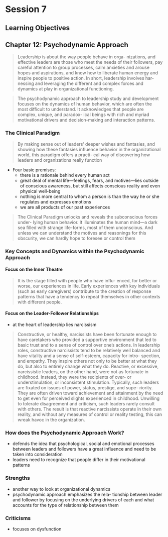 # Session 7

## Learning Objectives

## Chapter 12: Psychodynamic Approach

> Leadership is about the way people behave in orga- nizations, and effective leaders are those who meet the needs of their followers, pay careful attention to group processes, calm anxieties and arouse hopes and aspirations, and know how to liberate human energy and inspire people to positive action. In short, leadership involves har- nessing and leveraging the different and complex forces and dynamics at play in organizational functioning.

> The psychodynamic approach to leadership study and development focuses on the dynamics of human behavior, which are often the most difficult to understand. It acknowledges that people are complex, unique, and paradox- ical beings with rich and myriad motivational drivers and decision-making and interaction patterns.

### The Clinical Paradigm

> By making sense out of leaders’ deeper wishes and fantasies, and showing how these fantasies influence behavior in the organizational world, this paradigm offers a practi- cal way of discovering how leaders and organizations really function

* Four basic premises:
    * there is a rationale behind every human act
    * great deal of mental life—feelings, fears, and motives—lies outside of conscious awareness, but still affects conscious reality and even physical well-being
    * nothing is more central to whom a person is than the way he or she regulates and expresses emotions
    * we are all products of our past experiences

> The Clinical Paradigm unlocks and reveals the subconscious forces under- lying human behavior. It illuminates the human mind—a dark sea filled with strange life-forms, most of them unconscious. And unless we can understand the motives and reasonings for this obscurity, we can hardly hope to foresee or control them

### Key Concepts and Dynamics within the Psychodynamic Approach

#### Focus on the Inner Theatre

> It is the stage filled with people who have influ- enced, for better or worse, our experiences in life. Early experiences with key individuals (such as early caregivers) contribute to the creation of response patterns that have a tendency to repeat themselves in other contexts with different people.

#### Focus on the Leader-Follower Relationships

* at the heart of leadership lies narcissism

> Constructive, or healthy, narcissists have been fortunate enough to have caretakers who provided a supportive environment that led to basic trust and to a sense of control over one’s actions. In leadership roles, constructive narcissists tend to be relatively well balanced and have vitality and a sense of self-esteem, capacity for intro- spection, and empathy. They inspire others not only to be better at what they do, but also to entirely change what they do. Reactive, or excessive, narcissistic leaders, on the other hand, were not as fortunate in childhood. Instead, they were the recipients of over- or understimulation, or inconsistent stimulation. Typically, such leaders are fixated on issues of power, status, prestige, and supe- riority. They are often driven toward achievement and attainment by the need to get even for perceived slights experienced in childhood. Unwilling to tolerate disagreement and criticism, such leaders rarely consult with others. The result is that reactive narcissists operate in their own reality, and without any measures of control or reality testing, this can wreak havoc in the organization.

### How does the Psychodynamic Approach Work?

* defends the idea that psychological, social and emotional processes between leaders and followers have a great influence and need to be taken into consideration
* leaders need to recognize that people differ in their motivational patterns

### Strengths

* another way to look at organizational dynamics
* psychodynamic approach emphasizes the rela- tionship between leader and follower by focusing on the underlying drivers of each and what accounts for the type of relationship between them

### Criticisms

* focuses on dysfunction
